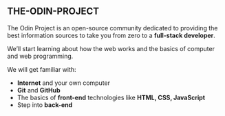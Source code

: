 ## THE-ODIN-PROJECT

The Odin Project is an open-source community dedicated to providing the best information sources to take you from zero to a **full-stack developer**.

We’ll start learning about how the web works and the basics of computer and web programming.

We will get familiar with:
- **Internet** and your own computer
- **Git** and **GitHub**
- The basics of **front-end** technologies like **HTML, CSS, JavaScript**
- Step into **back-end**
